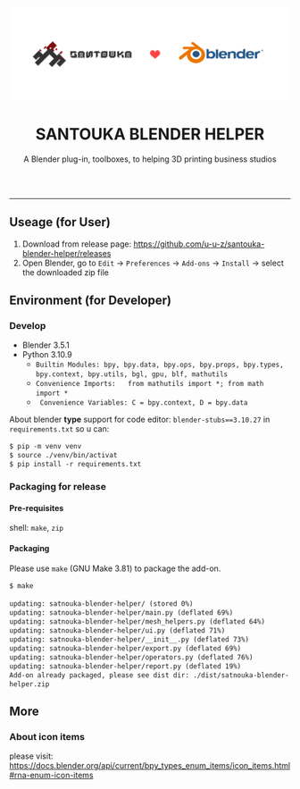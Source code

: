<div align="center">
  <img src="docs/banner.svg"/>
  <h1>SANTOUKA BLENDER HELPER</h1>
  <p>A Blender plug-in, toolboxes, to helping 3D printing business studios</p>
</div>

<br/><br/><hr/>
## Useage (for User)

1. Download from release page: https://github.com/u-u-z/santouka-blender-helper/releases
2. Open Blender, go to `Edit` -> `Preferences` -> `Add-ons` -> `Install` -> select the downloaded zip file

## Environment (for Developer)

### Develop
- Blender 3.5.1
- Python 3.10.9
  - `Builtin Modules: bpy, bpy.data, bpy.ops, bpy.props, bpy.types, bpy.context, bpy.utils, bgl, gpu, blf, mathutils`
  - `Convenience Imports:   from mathutils import *; from math import *`
  - ` Convenience Variables: C = bpy.context, D = bpy.data`

About blender **type** support for code editor: `blender-stubs==3.10.27` in `requirements.txt` so u can:
```shell
$ pip -m venv venv
$ source ./venv/bin/activat
$ pip install -r requirements.txt
```
  
### Packaging for release
#### Pre-requisites
shell: `make`, `zip`
#### Packaging
Please use `make` (GNU Make 3.81) to package the add-on.
```shell
$ make

updating: satnouka-blender-helper/ (stored 0%)
updating: satnouka-blender-helper/main.py (deflated 69%)
updating: satnouka-blender-helper/mesh_helpers.py (deflated 64%)
updating: satnouka-blender-helper/ui.py (deflated 71%)
updating: satnouka-blender-helper/__init__.py (deflated 73%)
updating: satnouka-blender-helper/export.py (deflated 69%)
updating: satnouka-blender-helper/operators.py (deflated 76%)
updating: satnouka-blender-helper/report.py (deflated 19%)
Add-on already packaged, please see dist dir: ./dist/satnouka-blender-helper.zip
```

## More

### About icon items
please visit: https://docs.blender.org/api/current/bpy_types_enum_items/icon_items.html#rna-enum-icon-items